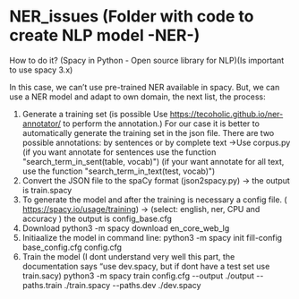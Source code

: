 # NER_issues (Folder with code to create NLP model -NER-)

How to do it? (Spacy in Python - Open source library for NLP)(Is important to use spacy 3.x) 

In this case, we can’t use pre-trained NER available in spacy. 
But, we can use a NER model and adapt to own domain, the next list, the process:

1. Generate a training set (is possible Use https://tecoholic.github.io/ner-annotator/ to perform the annotation.) 
For our case it is better to automatically generate the training set in the json file.
There are two possible annotations: by sentences or by complete text
->Use corpus.py (if you want annotate for sentences use the function "search_term_in_sent(table, vocab)")
(if your want annotate for all text, use the function "search_term_in_text(test, vocab)")
2. Convert the JSON file to the spaCy format (json2spacy.py) → the output is train.spacy
3. To generate the model and after the training is necessary a config file. ( https://spacy.io/usage/training)  → (select: english, ner, CPU and accuracy ) the output is config_base.cfg
4. Download python3 -m spacy download en_core_web_lg
5. Initiaalize the model in command line:
python3 -m spacy init fill-config base_config.cfg config.cfg
6. Train the model (I dont understand very well this part, the documentation says “use dev.spacy, but if dont have a test set use train.sacy)
python3 -m spacy train config.cfg --output ./output --paths.train ./train.spacy --paths.dev ./dev.spacy
